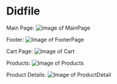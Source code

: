 # Didfile

Main Page:
![image of MainPage](http://s7.picofile.com/file/8388831500/Cart.png)


Footer:
![Image of FooterPage](http://s7.picofile.com/file/8388831526/footer.png)


Cart Page:
![Image of Cart](http://s7.picofile.com/file/8388831500/Cart.png)


Products:
![Image of Products](http://s7.picofile.com/file/8388831542/Products.png)


Product Details:
![Image of ProductDetail](http://s7.picofile.com/file/8388831542/Products.png)

